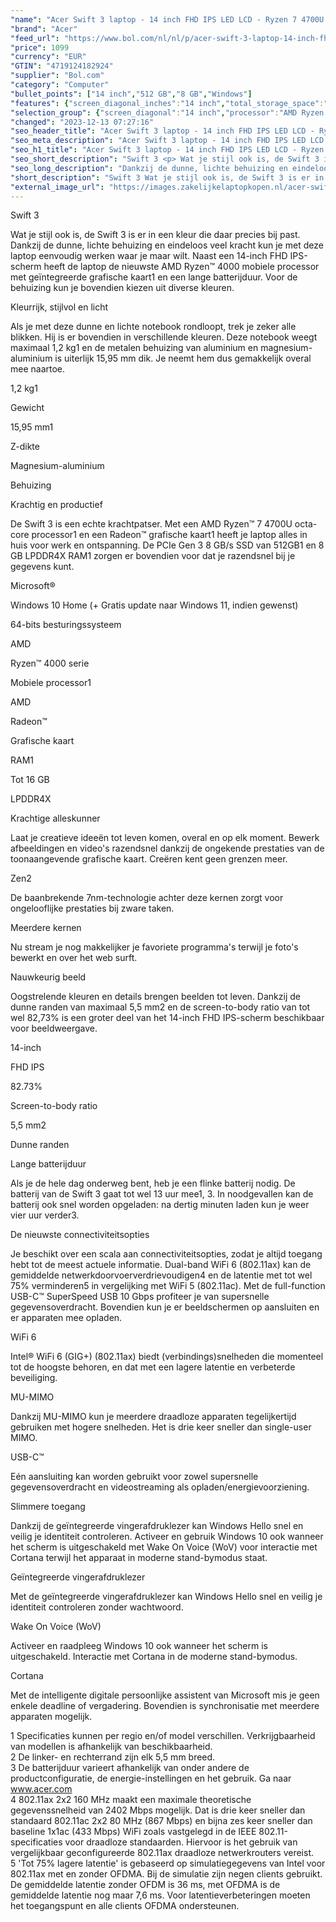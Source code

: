```yaml
---
"name": "Acer Swift 3 laptop - 14 inch FHD IPS LED LCD - Ryzen 7 4700U - 8GB RAM - 512GB SSD - Windows 11 - zeer krachtig en snel"
"brand": "Acer"
"feed_url": "https://www.bol.com/nl/nl/p/acer-swift-3-laptop-14-inch-fhd-ips-led-lcd-ryzen-7-4700u-8gb-ram-512gb-ssd-windows-11-zeer-krachtig-en-snel/9300000162927623"
"price": 1099
"currency": "EUR"
"GTIN": "4719124182924"
"supplier": "Bol.com"
"category": "Computer"
"bullet_points": ["14 inch","512 GB","8 GB","Windows"]
"features": {"screen_diagonal_inches":"14 inch","total_storage_space":"512 GB","memory_size":"8 GB","operating_system":"Windows"}
"selection_group": {"screen_diagonal":"14 inch","processor":"AMD Ryzen 7","changed_price_past_3_days":false,"product_family":"Swift 3"}
"changed": "2023-12-13 07:27:16"
"seo_header_title": "Acer Swift 3 laptop - 14 inch FHD IPS LED LCD - Ryzen 7 4700U - 8GB RAM - 512GB SSD - Windows 11 - zeer krachtig en snel"
"seo_meta_description": "Acer Swift 3 laptop - 14 inch FHD IPS LED LCD - Ryzen 7 4700U - 8GB RAM - 512GB SSD - Windows 11 - zeer krachtig en snel"
"seo_h1_title": "Acer Swift 3 laptop - 14 inch FHD IPS LED LCD - Ryzen 7 4700U - 8GB RAM - 512GB SSD - Windows 11 - zeer krachtig en snel"
"seo_short_description": "Swift 3 <p> Wat je stijl ook is, de Swift 3 is er in een kleur die daar precies bij past."
"seo_long_description": "Dankzij de dunne, lichte behuizing en eindeloos veel kracht kun je met deze laptop eenvoudig werken waar je maar wilt. Naast een 14-inch FHD IPS-scherm heeft de laptop de nieuwste AMD Ryzen™ 4000 mobiele processor met geïntegreerde grafische kaart1 en een lange batterijduur. Voor de behuizing kun je bovendien kiezen uit diverse kleuren. </p> Kleurrijk, stijlvol en licht <p> Als je met deze dunne en lichte notebook rondloopt, trek je zeker alle blikken. Hij is er bovendien in verschillende kleuren. Deze notebook weegt maximaal 1,2 kg1 en de metalen behuizing van aluminium en magnesium-aluminium is uiterlijk 15,95 mm dik. Je neemt hem dus gemakkelijk overal mee naartoe. </p> 1,2 kg1 <p> Gewicht </p> 15,95 mm1 <p> Z-dikte </p> Magnesium-aluminium <p> Behuizing </p> Krachtig en productief <p> De Swift 3 is een echte krachtpatser. Met een AMD Ryzen™ 7 4700U octa-core processor1 en een Radeon™ grafische kaart1 heeft je laptop alles in huis voor werk en ontspanning. De PCIe Gen 3 8 GB/s SSD van 512GB1 en 8 GB LPDDR4X RAM1 zorgen er bovendien voor dat je razendsnel bij je gegevens kunt. </p> <p> Microsoft® </p> Windows 10 Home (+ Gratis update naar Windows 11, indien gewenst) <p> 64-bits besturingssysteem </p> <p> AMD </p> Ryzen™ 4000 serie <p> Mobiele processor1 </p> <p> AMD </p> Radeon™ <p> Grafische kaart </p> <p> RAM1 </p> Tot 16 GB <p> LPDDR4X </p> Krachtige alleskunner <p> Laat je creatieve ideeën tot leven komen, overal en op elk moment. Bewerk afbeeldingen en video's razendsnel dankzij de ongekende prestaties van de toonaangevende grafische kaart. Creëren kent geen grenzen meer. </p> Zen2 <p> De baanbrekende 7nm-technologie achter deze kernen zorgt voor ongelooflijke prestaties bij zware taken. </p> Meerdere kernen <p> Nu stream je nog makkelijker je favoriete programma's terwijl je foto's bewerkt en over het web surft. </p> Nauwkeurig beeld <p> Oogstrelende kleuren en details brengen beelden tot leven. Dankzij de dunne randen van maximaal 5,5 mm2 en de screen-to-body ratio van tot wel 82,73% is een groter deel van het 14-inch FHD IPS-scherm beschikbaar voor beeldweergave. </p> 14-inch <p> FHD IPS </p> 82. 73% <p> Screen-to-body ratio </p> 5,5 mm2 <p> Dunne randen </p> Lange batterijduur <p> Als je de hele dag onderweg bent, heb je een flinke batterij nodig. De batterij van de Swift 3 gaat tot wel 13 uur mee1, 3. In noodgevallen kan de batterij ook snel worden opgeladen: na dertig minuten laden kun je weer vier uur verder3. </p> De nieuwste connectiviteitsopties <p> Je beschikt over een scala aan connectiviteitsopties, zodat je altijd toegang hebt tot de meest actuele informatie. Dual-band WiFi 6 (802. 11ax) kan de gemiddelde netwerkdoorvoerverdrievoudigen4 en de latentie met tot wel 75% verminderen5 in vergelijking met WiFi 5 (802. 11ac). Met de full-function USB-C™ SuperSpeed USB 10 Gbps profiteer je van supersnelle gegevensoverdracht. Bovendien kun je er beeldschermen op aansluiten en er apparaten mee opladen. </p> WiFi 6 <p> Intel® WiFi 6 (GIG+) (802. 11ax) biedt (verbindings)snelheden die momenteel tot de hoogste behoren, en dat met een lagere latentie en verbeterde beveiliging. </p> MU-MIMO <p> Dankzij MU-MIMO kun je meerdere draadloze apparaten tegelijkertijd gebruiken met hogere snelheden. Het is drie keer sneller dan single-user MIMO. </p> USB-C™ <p> Eén aansluiting kan worden gebruikt voor zowel supersnelle gegevensoverdracht en videostreaming als opladen/energievoorziening. </p> Slimmere toegang <p> Dankzij de geïntegreerde vingerafdruklezer kan Windows Hello snel en veilig je identiteit controleren. Activeer en gebruik Windows 10 ook wanneer het scherm is uitgeschakeld met Wake On Voice (WoV) voor interactie met Cortana terwijl het apparaat in moderne stand-bymodus staat. </p> Geïntegreerde vingerafdruklezer <p> Met de geïntegreerde vingerafdruklezer kan Windows Hello snel en veilig je identiteit controleren zonder wachtwoord. </p> Wake On Voice (WoV) <p> Activeer en raadpleeg Windows 10 ook wanneer het scherm is uitgeschakeld. Interactie met Cortana in de moderne stand-bymodus. </p> Cortana <p> Met de intelligente digitale persoonlijke assistent van Microsoft mis je geen enkele deadline of vergadering. Bovendien is synchronisatie met meerdere apparaten mogelijk. </p> 1 Specificaties kunnen per regio en/of model verschillen. Verkrijgbaarheid van modellen is afhankelijk van beschikbaarheid. <br /> 2 De linker- en rechterrand zijn elk 5,5 mm breed. <br /> 3 De batterijduur varieert afhankelijk van onder andere de productconfiguratie, de energie-instellingen en het gebruik. Ga naar www. acer. com <br /> 4 802. 11ax 2x2 160 MHz maakt een maximale theoretische gegevenssnelheid van 2402 Mbps mogelijk. Dat is drie keer sneller dan standaard 802. 11ac 2x2 80 MHz (867 Mbps) en bijna zes keer sneller dan baseline 1x1ac (433 Mbps) WiFi zoals vastgelegd in de IEEE 802. 11-specificaties voor draadloze standaarden. Hiervoor is het gebruik van vergelijkbaar geconfigureerde 802. 11ax draadloze netwerkrouters vereist. <br /> 5 'Tot 75% lagere latentie' is gebaseerd op simulatiegegevens van Intel voor 802. 11ax met en zonder OFDMA. Bij de simulatie zijn negen clients gebruikt. De gemiddelde latentie zonder OFDM is 36 ms, met OFDMA is de gemiddelde latentie nog maar 7,6 ms. Voor latentieverbeteringen moeten het toegangspunt en alle clients OFDMA ondersteunen."
"short_description": "Swift 3 Wat je stijl ook is, de Swift 3 is er in een kleur die daar precies bij past. Dankzij de dunne, lichte behuizing en eindeloos veel kracht kun je met deze laptop eenvoudig werken waar je maar wilt. Naast een 14-inch FHD IPS-scherm heeft de laptop de nieuwste AMD Ryzen™ 4000 mobiele processor met geïntegreerde grafische kaart1 en een lange batterijduur. Voor de behuizing kun je bovendien kiezen uit diverse kleuren. Kleurrijk, stijlvol en licht Als je met deze dunne en lichte notebook rondloopt, trek je zeker alle blikken. Hij is er bovendien in verschillende kleuren. Deze notebook weegt maximaal 1,2 kg1 en de metalen behuizing van aluminium en magnesium-aluminium is uiterlijk 15,95 mm dik. Je neemt hem dus gemakkelijk overal mee naartoe. 1,2 kg1 Gewicht 15,95 mm1 Z-dikte Magnesium-aluminium Behuizing Krachtig en productief De Swift 3 is een echte krachtpatser. Met een AMD Ryzen™ 7 4700U octa-core processor1 en een Radeon™ grafische kaart1 heeft je laptop alles in huis voor werk en ontspanning. De PCIe Gen 3 8 GB/s SSD van 512GB1 en 8 GB LPDDR4X RAM1 zorgen er bovendien voor dat je razendsnel bij je gegevens kunt. Microsoft® Windows 10 Home (+ Gratis update naar Windows 11, indien gewenst) 64-bits besturingssysteem AMD Ryzen™ 4000 serie Mobiele processor1 AMD Radeon™ Grafische kaart RAM1 Tot 16 GB LPDDR4X Krachtige alleskunner Laat je creatieve ideeën tot leven komen, overal en op elk moment. Bewerk afbeeldingen en video's razendsnel dankzij de ongekende prestaties van de toonaangevende grafische kaart. Creëren kent geen grenzen meer. Zen2 De baanbrekende 7nm-technologie achter deze kernen zorgt voor ongelooflijke prestaties bij zware taken. Meerdere kernen Nu stream je nog makkelijker je favoriete programma's terwijl je foto's bewerkt en over het web surft. Nauwkeurig beeld Oogstrelende kleuren en details brengen beelden tot leven. Dankzij de dunne randen van maximaal 5,5 mm2 en de screen-to-body ratio van tot wel 82,73% is een groter deel van het 14-inch FHD IPS-scherm beschikbaar voor beeldweergave. 14-inch FHD IPS 82.73% Screen-to-body ratio 5,5 mm2 Dunne randen Lange batterijduur Als je de hele dag onderweg bent, heb je een flinke batterij nodig. De batterij van de Swift 3 gaat tot wel 13 uur mee1, 3. In noodgevallen kan de batterij ook snel worden opgeladen: na dertig minuten laden kun je weer vier uur verder3. De nieuwste connectiviteitsopties Je beschikt over een scala aan connectiviteitsopties, zodat je altijd toegang hebt tot de meest actuele informatie. Dual-band WiFi 6 (802.11ax) kan de gemiddelde netwerkdoorvoerverdrievoudigen4 en de latentie met tot wel 75% verminderen5 in vergelijking met WiFi 5 (802.11ac). Met de full-function USB-C™ SuperSpeed USB 10 Gbps profiteer je van supersnelle gegevensoverdracht. Bovendien kun je er beeldschermen op aansluiten en er apparaten mee opladen. WiFi 6 Intel® WiFi 6 (GIG+) (802.11ax) biedt (verbindings)snelheden die momenteel tot de hoogste behoren, en dat met een lagere latentie en verbeterde beveiliging. MU-MIMO Dankzij MU-MIMO kun je meerdere draadloze apparaten tegelijkertijd gebruiken met hogere snelheden. Het is drie keer sneller dan single-user MIMO. USB-C™ Eén aansluiting kan worden gebruikt voor zowel supersnelle gegevensoverdracht en videostreaming als opladen/energievoorziening. Slimmere toegang Dankzij de geïntegreerde vingerafdruklezer kan Windows Hello snel en veilig je identiteit controleren. Activeer en gebruik Windows 10 ook wanneer het scherm is uitgeschakeld met Wake On Voice (WoV) voor interactie met Cortana terwijl het apparaat in moderne stand-bymodus staat. Geïntegreerde vingerafdruklezer Met de geïntegreerde vingerafdruklezer kan Windows Hello snel en veilig je identiteit controleren zonder wachtwoord. Wake On Voice (WoV) Activeer en raadpleeg Windows 10 ook wanneer het scherm is uitgeschakeld. Interactie met Cortana in de moderne stand-bymodus. Cortana Met de intelligente digitale persoonlijke assistent van Microsoft mis je geen enkele deadline of vergadering. Bovendien is synchronisatie met meerdere apparaten mogelijk. 1 Specificaties kunnen per regio en/of model verschillen. Verkrijgbaarheid van modellen is afhankelijk van beschikbaarheid. 2 De linker- en rechterrand zijn elk 5,5 mm breed. 3 De batterijduur varieert afhankelijk van onder andere de productconfiguratie, de energie-instellingen en het gebruik. Ga naar www.acer.com 4 802.11ax 2x2 160 MHz maakt een maximale theoretische gegevenssnelheid van 2402 Mbps mogelijk. Dat is drie keer sneller dan standaard 802.11ac 2x2 80 MHz (867 Mbps) en bijna zes keer sneller dan baseline 1x1ac (433 Mbps) WiFi zoals vastgelegd in de IEEE 802.11-specificaties voor draadloze standaarden. Hiervoor is het gebruik van vergelijkbaar geconfigureerde 802.11ax draadloze netwerkrouters vereist. 5 'Tot 75% lagere latentie' is gebaseerd op simulatiegegevens van Intel voor 802.11ax met en zonder OFDMA. Bij de simulatie zijn negen clients gebruikt. De gemiddelde latentie zonder OFDM is 36 ms, met OFDMA is de gemiddelde latentie nog maar 7,6 ms. Voor latentieverbeteringen moeten het toegangspunt en alle clients OFDMA ondersteunen."
"external_image_url": "https://images.zakelijkelaptopkopen.nl/acer-swift-3-laptop-14-inch-fhd-ips-led-lcd-ryzen-7-4700u-8gb-ram-512gb-ssd-windows-11-zeer-krachtig-en-snel.webp"
---
```


Swift 3 <p> Wat je stijl ook is, de Swift 3 is er in een kleur die daar precies bij past. Dankzij de dunne, lichte behuizing en eindeloos veel kracht kun je met deze laptop eenvoudig werken waar je maar wilt. Naast een 14-inch FHD IPS-scherm heeft de laptop de nieuwste AMD Ryzen™ 4000 mobiele processor met geïntegreerde grafische kaart1 en een lange batterijduur. Voor de behuizing kun je bovendien kiezen uit diverse kleuren. </p> Kleurrijk, stijlvol en licht <p> Als je met deze dunne en lichte notebook rondloopt, trek je zeker alle blikken. Hij is er bovendien in verschillende kleuren. Deze notebook weegt maximaal 1,2 kg1 en de metalen behuizing van aluminium en magnesium-aluminium is uiterlijk 15,95 mm dik. Je neemt hem dus gemakkelijk overal mee naartoe. </p> 1,2 kg1 <p> Gewicht </p> 15,95 mm1 <p> Z-dikte </p> Magnesium-aluminium <p> Behuizing </p> Krachtig en productief <p> De Swift 3 is een echte krachtpatser. Met een AMD Ryzen™ 7 4700U octa-core processor1 en een Radeon™ grafische kaart1 heeft je laptop alles in huis voor werk en ontspanning. De PCIe Gen 3 8 GB/s SSD van 512GB1 en 8 GB LPDDR4X RAM1 zorgen er bovendien voor dat je razendsnel bij je gegevens kunt. </p> <p> Microsoft® </p> Windows 10 Home (+ Gratis update naar Windows 11, indien gewenst) <p> 64-bits besturingssysteem </p> <p> AMD </p> Ryzen™ 4000 serie <p> Mobiele processor1 </p> <p> AMD </p> Radeon™ <p> Grafische kaart </p> <p> RAM1 </p> Tot 16 GB <p> LPDDR4X </p> Krachtige alleskunner <p> Laat je creatieve ideeën tot leven komen, overal en op elk moment. Bewerk afbeeldingen en video's razendsnel dankzij de ongekende prestaties van de toonaangevende grafische kaart. Creëren kent geen grenzen meer. </p> Zen2 <p> De baanbrekende 7nm-technologie achter deze kernen zorgt voor ongelooflijke prestaties bij zware taken. </p> Meerdere kernen <p> Nu stream je nog makkelijker je favoriete programma's terwijl je foto's bewerkt en over het web surft. </p> Nauwkeurig beeld <p> Oogstrelende kleuren en details brengen beelden tot leven. Dankzij de dunne randen van maximaal 5,5 mm2 en de screen-to-body ratio van tot wel 82,73% is een groter deel van het 14-inch FHD IPS-scherm beschikbaar voor beeldweergave. </p> 14-inch <p> FHD IPS </p> 82.73% <p> Screen-to-body ratio </p> 5,5 mm2 <p> Dunne randen </p> Lange batterijduur <p> Als je de hele dag onderweg bent, heb je een flinke batterij nodig. De batterij van de Swift 3 gaat tot wel 13 uur mee1, 3. In noodgevallen kan de batterij ook snel worden opgeladen: na dertig minuten laden kun je weer vier uur verder3. </p> De nieuwste connectiviteitsopties <p> Je beschikt over een scala aan connectiviteitsopties, zodat je altijd toegang hebt tot de meest actuele informatie. Dual-band WiFi 6 (802.11ax) kan de gemiddelde netwerkdoorvoerverdrievoudigen4 en de latentie met tot wel 75% verminderen5 in vergelijking met WiFi 5 (802.11ac). Met de full-function USB-C™ SuperSpeed USB 10 Gbps profiteer je van supersnelle gegevensoverdracht. Bovendien kun je er beeldschermen op aansluiten en er apparaten mee opladen. </p> WiFi 6 <p> Intel® WiFi 6 (GIG+) (802.11ax) biedt (verbindings)snelheden die momenteel tot de hoogste behoren, en dat met een lagere latentie en verbeterde beveiliging. </p> MU-MIMO <p> Dankzij MU-MIMO kun je meerdere draadloze apparaten tegelijkertijd gebruiken met hogere snelheden. Het is drie keer sneller dan single-user MIMO. </p> USB-C™ <p> Eén aansluiting kan worden gebruikt voor zowel supersnelle gegevensoverdracht en videostreaming als opladen/energievoorziening. </p> Slimmere toegang <p> Dankzij de geïntegreerde vingerafdruklezer kan Windows Hello snel en veilig je identiteit controleren. Activeer en gebruik Windows 10 ook wanneer het scherm is uitgeschakeld met Wake On Voice (WoV) voor interactie met Cortana terwijl het apparaat in moderne stand-bymodus staat. </p> Geïntegreerde vingerafdruklezer <p> Met de geïntegreerde vingerafdruklezer kan Windows Hello snel en veilig je identiteit controleren zonder wachtwoord. </p> Wake On Voice (WoV) <p> Activeer en raadpleeg Windows 10 ook wanneer het scherm is uitgeschakeld. Interactie met Cortana in de moderne stand-bymodus. </p> Cortana <p> Met de intelligente digitale persoonlijke assistent van Microsoft mis je geen enkele deadline of vergadering. Bovendien is synchronisatie met meerdere apparaten mogelijk. </p> 1 Specificaties kunnen per regio en/of model verschillen. Verkrijgbaarheid van modellen is afhankelijk van beschikbaarheid. <br /> 2 De linker- en rechterrand zijn elk 5,5 mm breed. <br /> 3 De batterijduur varieert afhankelijk van onder andere de productconfiguratie, de energie-instellingen en het gebruik. Ga naar www.acer.com <br /> 4 802.11ax 2x2 160 MHz maakt een maximale theoretische gegevenssnelheid van 2402 Mbps mogelijk. Dat is drie keer sneller dan standaard 802.11ac 2x2 80 MHz (867 Mbps) en bijna zes keer sneller dan baseline 1x1ac (433 Mbps) WiFi zoals vastgelegd in de IEEE 802.11-specificaties voor draadloze standaarden. Hiervoor is het gebruik van vergelijkbaar geconfigureerde 802.11ax draadloze netwerkrouters vereist. <br /> 5 'Tot 75% lagere latentie' is gebaseerd op simulatiegegevens van Intel voor 802.11ax met en zonder OFDMA. Bij de simulatie zijn negen clients gebruikt. De gemiddelde latentie zonder OFDM is 36 ms, met OFDMA is de gemiddelde latentie nog maar 7,6 ms. Voor latentieverbeteringen moeten het toegangspunt en alle clients OFDMA ondersteunen.